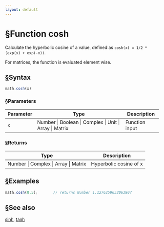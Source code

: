 ```yaml
---
layout: default
---
```


<h1 id="function-cosh"><a href="#function-cosh">&sect;</a>Function cosh</h1>

Calculate the hyperbolic cosine of a value,
defined as `cosh(x) = 1/2 * (exp(x) + exp(-x))`.

For matrices, the function is evaluated element wise.


<h2 id="syntax"><a href="#syntax">&sect;</a>Syntax</h2>

```js
math.cosh(x)
```

<h3 id="parameters"><a href="#parameters">&sect;</a>Parameters</h3>

Parameter | Type | Description
--------- | ---- | -----------
`x` | Number &#124; Boolean &#124; Complex &#124; Unit &#124; Array &#124; Matrix | Function input

<h3 id="returns"><a href="#returns">&sect;</a>Returns</h3>

Type | Description
---- | -----------
Number &#124; Complex &#124; Array &#124; Matrix | Hyperbolic cosine of x


<h2 id="examples"><a href="#examples">&sect;</a>Examples</h2>

```js
math.cosh(0.5);       // returns Number 1.1276259652063807
```


<h2 id="see-also"><a href="#see-also">&sect;</a>See also</h2>

[sinh](sinh.html),
[tanh](tanh.html)


<!-- Note: This file is automatically generated from source code comments. Changes made in this file will be overridden. -->
